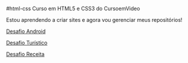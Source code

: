 #html-css Curso em HTML5 e CSS3 do CursoemVideo

Estou aprendendo a criar sites e agora vou gerenciar meus repositórios!

 <a href="https://renannakatani.github.io/Projetos/curso-guanabara/desafios/desafio010/">Desafio Android</a>
 
 <a href="https://renannakatani.github.io/Projetos/projetos-rocketseat/turistico/">Desafio Turístico</a>
 
 <a href="https://renannakatani.github.io/Projetos/projetos-rocketseat/receita/">Desafio Receita</a>